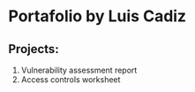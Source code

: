 # Portafolio by Luis Cadiz
## Projects:
1. Vulnerability assessment report
2. Access controls worksheet

